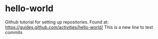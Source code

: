 # hello-world
Github tutorial for setting up repositories. Found at: https://guides.github.com/activities/hello-world/
This is a new line to test commits
